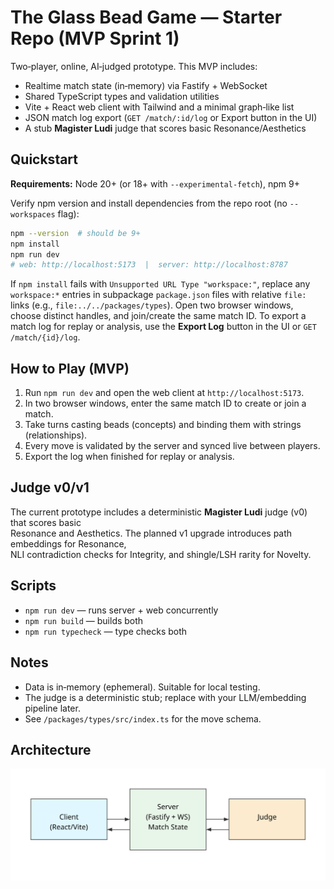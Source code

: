 # The Glass Bead Game — Starter Repo (MVP Sprint 1)

Two‑player, online, AI‑judged prototype. This MVP includes:
- Realtime match state (in‑memory) via Fastify + WebSocket
- Shared TypeScript types and validation utilities
- Vite + React web client with Tailwind and a minimal graph‑like list
- JSON match log export (`GET /match/:id/log` or Export button in the UI)
- A stub **Magister Ludi** judge that scores basic Resonance/Aesthetics

## Quickstart
**Requirements:** Node 20+ (or 18+ with `--experimental-fetch`), npm 9+

Verify npm version and install dependencies from the repo root (no `--workspaces` flag):

```bash
npm --version  # should be 9+
npm install
npm run dev
# web: http://localhost:5173  |  server: http://localhost:8787
```
If `npm install` fails with `Unsupported URL Type "workspace:"`, replace any `workspace:*` entries in subpackage `package.json`
files with relative `file:` links (e.g., `file:../../packages/types`).
Open two browser windows, choose distinct handles, and join/create the same match ID.
To export a match log for replay or analysis, use the **Export Log** button in the UI or `GET /match/{id}/log`.

## How to Play (MVP)
1. Run `npm run dev` and open the web client at `http://localhost:5173`.
2. In two browser windows, enter the same match ID to create or join a match.
3. Take turns casting beads (concepts) and binding them with strings (relationships).
4. Every move is validated by the server and synced live between players.
5. Export the log when finished for replay or analysis.

## Judge v0/v1
The current prototype includes a deterministic **Magister Ludi** judge (v0) that scores basic\
Resonance and Aesthetics. The planned v1 upgrade introduces path embeddings for Resonance,\
NLI contradiction checks for Integrity, and shingle/LSH rarity for Novelty.

## Scripts
- `npm run dev` — runs server + web concurrently
- `npm run build` — builds both
- `npm run typecheck` — type checks both

## Notes
- Data is in‑memory (ephemeral). Suitable for local testing.
- The judge is a deterministic stub; replace with your LLM/embedding pipeline later.
- See `/packages/types/src/index.ts` for the move schema.

## Architecture
![Architecture Diagram](docs/architecture.svg)
